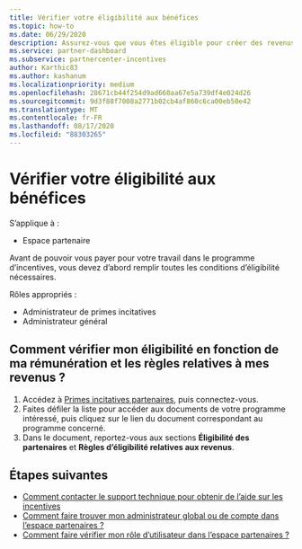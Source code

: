 ```yaml
---
title: Vérifier votre éligibilité aux bénéfices
ms.topic: how-to
ms.date: 06/29/2020
description: Assurez-vous que vous êtes éligible pour créer des revenus et êtes payé dans le cadre du programme d’incentives.
ms.service: partner-dashboard
ms.subservice: partnercenter-incentives
author: Karthic83
ms.author: kashanum
ms.localizationpriority: medium
ms.openlocfilehash: 28671cb44f254d9ad660aa67e5a739df4e024d26
ms.sourcegitcommit: 9d3f88f7008a2771b02cb4af860c6ca00eb50e42
ms.translationtype: MT
ms.contentlocale: fr-FR
ms.lasthandoff: 08/17/2020
ms.locfileid: "88303265"
---
```

# <a name="confirm-your-earnings-eligibility"></a>Vérifier votre éligibilité aux bénéfices

S’applique à :

- Espace partenaire

Avant de pouvoir vous payer pour votre travail dans le programme d’incentives, vous devez d’abord remplir toutes les conditions d’éligibilité nécessaires.

Rôles appropriés :

- Administrateur de primes incitatives
- Administrateur général

## <a name="how-do-i-check-my-earning-eligibility-and-revenue-rules"></a>Comment vérifier mon éligibilité en fonction de ma rémunération et les règles relatives à mes revenus ?

1. Accédez à [Primes incitatives partenaires](https://partner.microsoft.com/membership/partner-incentives), puis connectez-vous.
2. Faites défiler la liste pour accéder aux documents de votre programme intéressé, puis cliquez sur le lien du document correspondant au programme concerné.
3. Dans le document, reportez-vous aux sections **Éligibilité des partenaires** et **Règles d’éligibilité relatives aux revenus**.

## <a name="next-steps"></a>Étapes suivantes

- [Comment contacter le support technique pour obtenir de l’aide sur les incentives](https://support.microsoft.com/help/4014850)
- [Comment faire trouver mon administrateur global ou de compte dans l’espace partenaires ?](https://support.microsoft.com/help/4534519)
- [Comment faire vérifier mon rôle d’utilisateur dans l’espace partenaires ?](https://support.microsoft.com/help/4534700)
